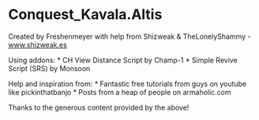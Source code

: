 # Conquest_Kavala.Altis

Created by Freshenmeyer with help from Shizweak & TheLonelyShammy - www.shizweak.es

Using addons:
	* CH View Distance Script by Champ-1
	* Simple Revive Script (SRS) by Monsoon

Help and inspiration from:
	* Fantastic free tutorials from guys on youtube like pickinthatbanjo
	* Posts from a heap of people on armaholic.com

Thanks to the generous content provided by the above!